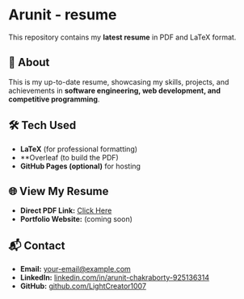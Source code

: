 # Arunit - resume

This repository contains my **latest resume** in PDF and LaTeX format.  

## 📄 About
This is my up-to-date resume, showcasing my skills, projects, and achievements in **software engineering, web development, and competitive programming**.

## 🛠 Tech Used
- **LaTeX** (for professional formatting)
- **Overleaf (to build the PDF)
- **GitHub Pages (optional)** for hosting

## 🌐 View My Resume
- **Direct PDF Link:** [Click Here](./Lucid_Sovereign_Resume.pdf)
- **Portfolio Website:** (coming soon)

## 📬 Contact
- **Email:** your-email@example.com  
- **LinkedIn:** [linkedin.com/in/arunit-chakraborty-925136314](linkedin.com/in/arunit-chakraborty-925136314)  
- **GitHub:** [github.com/LightCreator1007](https://github.com/LightCreator1007)

